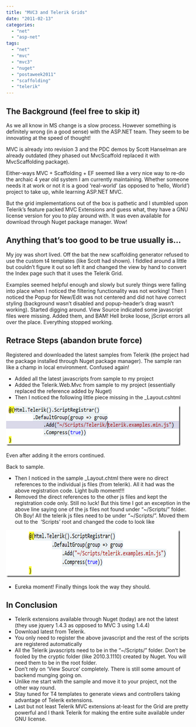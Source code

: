 ```yaml
---
title: "MVC3 and Telerik Grids"
date: "2011-02-13"
categories: 
  - "net"
  - "asp-net"
tags: 
  - "net"
  - "mvc"
  - "mvc3"
  - "nuget"
  - "postaweek2011"
  - "scaffolding"
  - "telerik"
---
```


## The Background (feel free to skip it)

As we all know in MS change is a slow process. However something is definitely wrong (in a good sense) with the ASP.NET team. They seem to be innovating at the speed of thought!

MVC is already into revision 3 and the PDC demos by Scott Hanselman are already outdated (they phased out MvcScaffold replaced it with MvcScaffolding package).

Either-ways MVC + Scaffolding + EF seemed like a very nice way to re-do the archaic 4 year old system I am currently maintaining. Whether someone needs it at work or not it is a good ‘real-world’ (as opposed to ‘hello, World’) project to take up, while learning ASP.NET MVC.

But the grid implementations out of the box is pathetic and I stumbled upon Telerik’s feature packed MVC Extensions and guess what, they have a GNU license version for you to play around with. It was even available for download through Nuget package manager. Wow!

## Anything that’s too good to be true usually is…

My joy was short lived. Off the bat the new scaffolding generator refused to use the custom t4 templates (like Scott had shown). I fiddled around a little but couldn’t figure it out so left it and changed the view by hand to convert the Index page such that it uses the Telerik Grid.

Examples seemed helpful enough and slowly but surely things were falling into place when I noticed the filtering functionality was not working! Then I noticed the Popup for New/Edit was not centered and did not have correct styling (background wasn’t disabled and popup-header’s drag wasn’t working). Started digging around. View Source indicated some javascript files were missing. Added them, and BAM! Hell broke loose, jScript errors all over the place. Everything stopped working.

## Retrace Steps (abandon brute force)

Registered and downloaded the latest samples from Telerik (the project had the package installed through Nuget package manager). The sample ran like a champ in local environment. Confused again!

- Added all the latest javascripts from sample to my project
- Added the Telerik.Web.Mvc from sample to my project (essentially replaced the reference added by Nuget)
- Then I noticed the following little piece missing in the \_Layout.cshtml

[![image](images/image_thumb.png "image")](/images/blog/2011/02/images/blog/image.png)

Even after adding it the errors continued.

Back to sample.

- Then I noticed in the sample \_Layout.chtml there were no direct references to the individual js files (from telerik). All it had was the above registration code. Light bulb moment!!!
- Removed the direct references to the other js files and kept the registration code only. Still no luck! But this time I got an exception in the above line saying one of the js files not found under “~/Scripts/” folder. Oh Boy! All the telerik js files need to be under “~/Scripts/”. Moved them out to the  ‘Scripts’ root and changed the code to look like

[![image](images/image_thumb1.png "image")](/images/blog/2011/02/images/blog/image1.png)

- Eureka moment! Finally things look the way they should.

## In Conclusion

- Telerik extensions available through Nuget (today) are not the latest (they use jquery 1.4.3 as opposed to MVC 3 using 1.4.4)
- Download latest from Telerik.
- You only need to register the above javascript and the rest of the scripts are registered automatically
- All the Telerik javascripts need to be in the “~/Scripts/” folder. Don’t be fooled by the cryptic folder (like 2010.3.1110) created by Nuget. You will need them to be in the root folder.
- Don’t rely on ‘View Source’ completely. There is still some amount of backend munging going on.
- Unlike me start with the sample and move it to your project, not the other way round.
- Stay tuned for T4 templates to generate views and controllers taking advantage of Telerik extensions.
- Last but not least Telerik MVC extensions at-least for the Grid are pretty powerful and I thank Telerik for making the entire suite available under GNU license.
